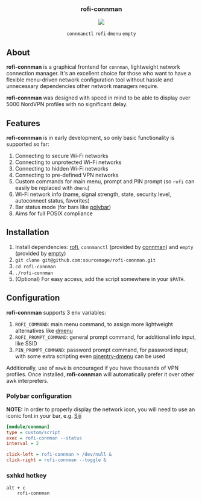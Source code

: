 <div align="center">
<h3>rofi-connman</h3>
<a href="https://github.com/sourcemage/rofi-connman/raw/master/.meta/demo.mp4">
<img src="https://github.com/sourcemage/rofi-connman/raw/master/.meta/prev.gif">
</a>

`connmanctl` `rofi` `dmenu` `empty`

</div>

## About

**rofi-connman** is a graphical frontend for `connman`, lightweight network connection manager. It's an excellent choice for those who want to have a flexible menu-driven network configuration tool without hassle and unnecessary dependencies other network managers require.

**rofi-connman** was designed with speed in mind to be able to display over 5000 NordVPN profiles with no significant delay.

## Features

**rofi-connman** is in early development, so only basic functionality is supported so far:

1. Connecting to secure Wi-Fi networks
1. Connecting to unprotected Wi-Fi networks
1. Connecting to hidden Wi-Fi networks
1. Connecting to pre-defined VPN networks
1. Custom commands for main menu, prompt and PIN prompt (so `rofi` can easily be replaced with `dmenu`)
1. Wi-Fi network info (name, signal strength, state, security level, autoconnect status, favorites)
1. Bar status mode (for bars like [polybar](https://github.com/polybar/polybar))
1. Aims for full POSIX compliance

## Installation

1. Install dependencies: [rofi](https://github.com/davatorium/rofi), `connmanctl` (provided by [connman](https://www.kernel.org/pub/linux/network/connman/)) and `empty` (provided by [empty](http://empty.sourceforge.net/))
1. `git clone git@github.com:sourcemage/rofi-connman.git`
1. `cd rofi-connman`
1. `./rofi-connman`
1. (Optional) For easy access, add the script somewhere in your `$PATH`.

## Configuration

**rofi-connman** supports 3 env variables:

1. `ROFI_COMMAND`: main menu command, to assign more lightweight alternatives like [dmenu](https://tools.suckless.org/dmenu/)
1. `ROFI_PROMPT_COMMAND`: general prompt command, for additional info input, like SSID
1. `PIN_PROMPT_COMMAND`: password prompt command, for password input; with some extra scripting even [pinentry-dmenu](https://github.com/ritze/pinentry-dmenu) can be used

Additionally, use of `mawk` is encouraged if you have thousands of VPN profiles. Once installed, **rofi-connman** will automatically prefer it over other awk interpreters.

### Polybar configuration

**NOTE:** In order to properly display the network icon, you will need to use an iconic font in your bar, e.g. [Siji](https://github.com/stark/siji)

```ini
[module/connman]
type = custom/script
exec = rofi-connman --status
interval = 2

click-left = rofi-connman > /dev/null &
click-right = rofi-connman --toggle &
```

### sxhkd hotkey

```text
alt + c
	rofi-connman
```
